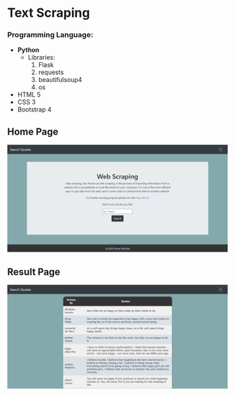 # Text Scraping

### Programming Language:

* **Python**
    * Libraries:
        1. Flask
        2. requests
        3. beautifulsoup4
        4. os
* HTML 5
* CSS 3
* Bootstrap 4

## Home Page

<img src=Home.png width=900>

## Result Page
<img src=Result.png width=900>
